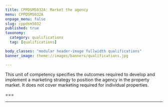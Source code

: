 ```yaml
---
title: CPPDSM5032A: Market the agency
menu: CPPDSM5032A
onpage_menu: false
slug: cppdsm5032
published: true
taxonomy:
  category: qualifications
  tag: [qualifications]

body_classes: "modular header-image fullwidth qualifications"
banner_image: theme://images/banners/qualifications.jpg

---
```


This unit of competency specifies the outcomes required to develop and implement a marketing strategy to position the agency in the property market. It does not cover marketing required for individual properties.

===

---
